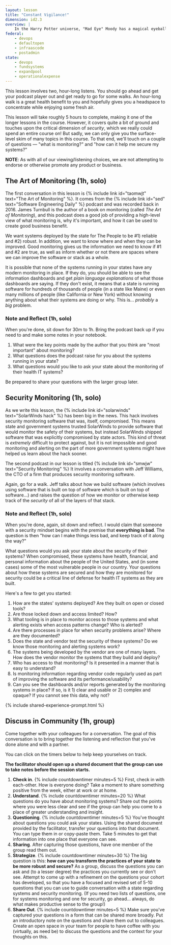 ```yaml
---
layout: lesson
title: "Constant Vigilance!"
dimension: id2.3
overview: |
    In the Harry Potter universe, "Mad Eye" Moody has a magical eyeball that can swivel around in his head to constantly watch in all directions. With software systems, we use the term <em>monitoring</em> to watch not only how our software is operating, but also how the servers provide that software, and how the network delivers the bits, and... and... <em>and</em>. In other words, excellent monitoring <b>is</b> constantly vigilant and we have tools that help us make sense of the deluge of data. This lesson broadly explores monitoring and speficially explores the importance of monitoring for security.
federal:
    - devops
    - defaultopen
    - infraascode
    - postadmin
state:
    - devops
    - fundsystems
    - expandpool
    - operationalexpense
---
```


This lesson involves two, hour-long listens. You should go ahead and get your podcast player out and get ready to go for some walks. An hour-long walk is a great health benefit to you and hopefully gives you a headspace to concentrate while enjoying some fresh air.

This lesson will take roughly 5 hours to complete, making it one of the longer lessons in the course. However, it covers quite a bit of ground and touches upon the critical dimension of *security*, which we really could spend an entire course on! But sadly, we can only give you the surface-level skim of many topics in this course. To that end, we'll touch on a couple of questions &mdash; "what is monitoring?" and "how can it help me secure my systems?"

**NOTE**: As with all of our viewing/listening choices, we are not attempting to endorse or otherwise promote any product or business. 

## The Art of Monitoring (1h, solo)

The first conversation in this lesson is {% include link id="taomwjt" text="The Art of Monitoring" %}. It comes from the {% include link id="sed" text="Software Engineering Daily" %} podcast and was recorded back in 2016. James Turnbull is the author of a book on monitoring (called *The Art of Monitoring*), and this podcast does a good job of providing a high-level view of what monitoring is, why it's important, and how it can be used to create good business benefit.

We want systems deployed by the state for The People to be #1) reliable and #2) robust. In addition, we want to know where and when they can be improved. Good monitoring gives us the information we need to know if #1 and #2 are true, as well as inform whether or not there are spaces where we can improve the software or stack as a whole. 

It is possible that none of the systems running in your states have any modern monitoring in place. If they do, you should be able to see the information dashboards and get *plain language explanations* of what those dashboards are saying. If they don't exist, it means that a state is running software for hundreds of thousands of people (in a state like Maine) or even many millions of people (like California or New York) without knowing anything about what their systems are doing or why. This is... *probably* a *big* problem.

### Note and Reflect (1h, solo)

When you're done, sit down for 30m to 1h. Bring the podcast back up if you need to and make some notes in your notebook.

1. What were the key points made by the author that you think are "most important" about monitoring?
2. What questions does the podcast raise for you about the systems running in your state?
3. What questions would you like to ask your state about the monitoring of their health IT systems?

Be prepared to share your questions with the larger group later.

## Security Monitoring (1h, solo)

As we write this lesson, the {% include link id="solarwinds" text="SolarWinds hack" %} has been big in the news. This hack involves security monitoring software that was, itself, compromised. This means state and government systems trusted SolarWinds to provide software that would monitor the safety of their systems, but instead SolarWinds shipped software that was explicitly compromised by state actors. This kind of threat is *extremely* difficult to protect against, but it is not impossible and good monitoring and alerting on the part of more government systems might have helped us learn about the hack sooner.

The second podcast in our lesson is titled {% include link id="smwjw" text="Security Monitoring" %} It involves a conversation with Jeff Williams, the CTO of a firm that produces security monitoring software. 

Again, go for a walk. Jeff talks about how we build software (which involves using software that is built on top of software which is built on top of software...) and raises the question of how we monitor or otherwise keep track of the *security* of all of the layers of that stack.

### Note and Reflect (1h, solo)

When you're done, again, sit down and reflect. I would claim that someone with a security mindset begins with the premise that **everything is bad**. The question is then "how can I make things less bad, and keep track of it along the way?" 

What questions would you ask your state about the security of their systems? When compromised, these systems have health, financial, and personal information about the people of the United States, and (in some cases) some of the most vulnerable people in our country. Your questions about how these systems are secured and how they are monitored for security could be a critical line of defense for health IT systems as they are built.

Here's a few to get you started:

1. How are the states' systems deployed? Are they built on open or closed tools?
2. Are those locked down and access limited? How? 
3. What tooling is in place to monitor access to those systems and what alerting exists when access patterns change? Who is alerted? 
4. Are there processes in place for when security problems arise? Where are they documented? 
5. Does the state and vendor test the security of these systems? Do we know those monitoring and alerting systems work? 
6. The systems being developed by the vendor are one of many layers. How does the vendor monitor the systems that they build and deploy?
7. Who has access to that monitoring? Is it presented in a manner that is easy to understand? 
8. Is monitoring information regarding vendor code regularly used as part of improving the software and its performance/usability?
9. Can you see the dashboards and/or reports generated by the monitoring systems in place? If so, is it 1) clear and usable or 2) complex and opaque? If you cannot see this data, why not?


{% include shared-experience-prompt.html %}

## Discuss in Community (1h, group)

Come together with your colleagues for a conversation. The goal of this conversation is to bring together the listening and reflection that you've done alone and with a partner. 

You can click on the timers below to help keep yourselves on track.

 **The facilitator should open up a shared document that the group can use to take notes before the session starts.**

1.  **Check in**. {% include countdowntimer minutes=5 %} First, check in with each-other. How is everyone doing? Take a moment to share something positive from the week, either at work or at home.
2.  **Understand**. {% include countdowntimer minutes=20 %} What questions do you have about monitoring systems? Share out the points where you were less clear and see if the group can help you come to a place of greater understanding and insight.
3.  **Questioning**. {% include countdowntimer minutes=5 %} You've thought about questions you could ask your states. Using the shared document provided by the facilitator, transfer your questions into that document. You can type them in or copy-paste them. Take 5 minutes to get that information into one place that everyone can see.
4.  **Sharing**. After capturing those questions, have one member of the group read them out.
5.  **Strategize**. {% include countdowntimer minutes=30 %} The big question is this: **how can you transform the practices of your state to be more robust and secure?** As a group, discuss the questions you can ask and (to a lesser degree) the practices you currently see or don't see. Attempt to come up with a refinement on the questions your cohort has developed, so that you have a focused and revised set of 5-10 questions that you can use to guide conversation with a state regarding systems and security monitoring. (If you need two lists of questions, one for systems monitoring and one for security, go ahead... always, do what makes productive sense to the group!) 
6.  **Share Out**. {% include countdowntimer minutes=5 %} Make sure you've captured your questions in a form that can be shared more broadly. Put an introductory note on the questions and share them out to colleagues. Create an open space in your team for people to have coffee with you (virtually, as need be) to discuss the questions and the context for your thoughts on this. 
